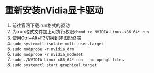 # 重新安装nVidia显卡驱动

1. 前往官网下载.run格式的驱动
2. 为.run格式文件加上可执行权限`chmod +x NVIDIA-Linux-x86_64*.run `
3. 使用Ctrl+Alt+F3切换到非图形终端
4. `sudo systemctl isolate multi-user.target`
5. `sudo modprobe -r nvidia_drm`
6. `sudo modprobe -r nvidia_modeset`
7. `sudo ./NVIDIA-Linux-x86_64*.run --no-opengl-files`
8. `sudo systemctl start graphical.target`